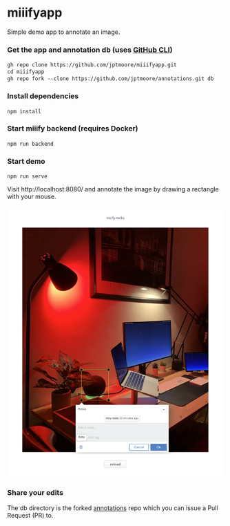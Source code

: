 # miiifyapp

Simple demo app to annotate an image. 

### Get the app and annotation db (uses [GitHub CLI](https://github.com/cli/cli))
```
gh repo clone https://github.com/jptmoore/miiifyapp.git
cd miiifyapp
gh repo fork --clone https://github.com/jptmoore/annotations.git db
```

### Install dependencies
```
npm install
```

### Start miiify backend (requires Docker)
```
npm run backend
```

### Start demo
```
npm run serve
```

Visit http://localhost:8080/ and annotate the image by drawing a rectangle with your mouse.

![Example](doc/example.png)

### Share your edits

The db directory is the forked [annotations](https://github.com/jptmoore/annotations) repo which you can issue a Pull Request (PR) to.